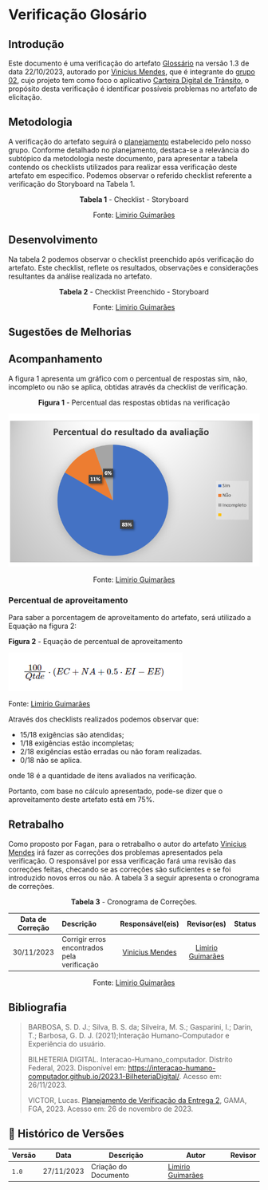 # Verificação Glosário
 
## Introdução

Este documento é uma verificação do artefato [Glossário](https://requisitos-de-software.github.io/2023.2-Carteira_Digital_de_Transito/elicita%C3%A7%C3%A3o/glossario/) na versão 1.3 de data 22/10/2023, autorado por [Vinicius Mendes](https://github.com/yabamiah), que é integrante do [grupo 02](https://requisitos-de-software.github.io/2023.2-Carteira_Digital_de_Transito/), cujo projeto tem como foco o aplicativo [Carteira Digital de Trânsito](https://play.google.com/store/apps/details?id=br.gov.serpro.cnhe&hl=pt_BR&gl=US), o propósito desta verificação é identificar possíveis problemas no artefato de elicitação.

## Metodologia 

A verificação do artefato seguirá o [planejamento](https://requisitos-de-software.github.io/2023.2-Carteira_Digital_de_Transito/verificacao/grupo2/planejamendoDaVerificacao.md) estabelecido pelo nosso grupo. Conforme detalhado no planejamento, destaca-se a relevância do subtópico da metodologia neste documento, para apresentar a tabela contendo os checklists utilizados para realizar essa verificação deste artefato em especifico. Podemos observar o referido checklist referente a verificação do Storyboard na Tabela 1. 

<center>

**Tabela 1** - Checklist - Storyboard


Fonte: [Limirio Guimarães](https://github.com/LimirioGuimaraes)

</center> 

## Desenvolvimento 

Na tabela 2 podemos observar o checklist preenchido após verificação do artefato. Este checklist, reflete os resultados, observações e considerações resultantes da análise realizada no artefato.

<center>

**Tabela 2** - Checklist Preenchido - Storyboard



Fonte: [Limirio Guimarães](https://github.com/LimirioGuimaraes)

</center>


## Sugestões de Melhorias



## Acompanhamento

A figura 1 apresenta um gráfico com o percentual de respostas sim, não, incompleto ou não se aplica, obtidas através da checklist de verificação.

<center>

**Figura 1** - Percentual das respostas obtidas na verificação 

![Gráfico percentual de respostas](../../../assets/percentual_Avaliação1.PNG)

Fonte: [Limirio Guimarães](https://github.com/LimirioGuimaraes) 
</center>

### Percentual de aproveitamento 

Para saber a porcentagem de aproveitamento do artefato, será utilizado a Equação na figura 2:

**Figura 2** - Equação de percentual de aproveitamento

![Equação](../../../assets/equacao.PNG)

Fonte: [Limirio Guimarães](https://github.com/LimirioGuimaraes)

</center>

Através dos checklists realizados podemos observar que:

- 15/18  exigências são atendidas;
- 1/18 exigências estão incompletas;
- 2/18 exigências estão erradas ou não foram realizadas.
- 0/18 não se aplica.

onde 18 é a quantidade de itens avaliados na verificação.

Portanto, com base no cálculo apresentado, pode-se dizer que o aproveitamento deste artefato está em 75%.


## Retrabalho

Como proposto por Fagan, para o retrabalho o autor do artefato [Vinicius Mendes](https://github.com/yabamiah) irá fazer as correções dos problemas apresentados pela verificação. O responsável por essa verificação fará uma revisão das correções feitas, checando se as correções são suficientes e se foi introduzido novos erros ou não. A tabela 3 a seguir apresenta o cronograma de correções.

<center>

**Tabela 3** - Cronograma de Correções.

| Data de Correção | Descrição                                    |                Responsável(eis)                |                 Revisor(es)                 |      Status      |
| :--------------: | :------------------------------------------- | :--------------------------------------------: | :-----------------------------------------: | :--------------: |
|    30/11/2023    | Corrigir erros encontrados pela verificação  | [Vinicius Mendes](https://github.com/yabamiah) | [Limirio Guimarães](https://github.com/LimirioGuimaraes)|  |

Fonte: [Limirio Guimarães](https://github.com/LimirioGuimaraes)

</center>

## Bibliografia

> BARBOSA, S. D. J.; Silva, B. S. da; Silveira, M. S.; Gasparini, I.; Darin, T.; Barbosa, G. D. J. (2021);Interação Humano-Computador e Experiência do usuário.
> 
> BILHETERIA DIGITAL. Interacao-Humano_computador. Distrito Federal, 2023. Disponível em: <https://interacao-humano-computador.github.io/2023.1-BilheteriaDigital/>. Acesso em: 26/11/2023.<br>
>
> VICTOR, Lucas. [Planejamento de Verificação da Entrega 2](https://github.com/Requisitos-de-Software/2023.2-Economia-DF/blob/main/docs/verificacao/Grupo-02/Entrega-02/planejamento-verificacao-e2-grupo2.md), GAMA, FGA, 2023. Acesso em: 26 de novembro de 2023.

## 📑 Histórico de Versões

| Versão |    Data    |       Descrição      | Autor                |   Revisor   |
| ------ | ---------- | -------------------- | ---------------------| ----------- |
| `1.0`  | 27/11/2023 | Criação do Documento | [Limirio Guimarães](https://github.com/LimirioGuimaraes)| |

